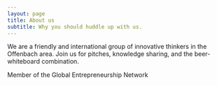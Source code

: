 ```yaml
---
layout: page
title: About us
subtitle: Why you should huddle up with us.
---
```


We are a friendly and international group of innovative thinkers in the Offenbach area. Join us for pitches, knowledge sharing, and the beer-whiteboard combination.

Member of the Global Entrepreneurship Network